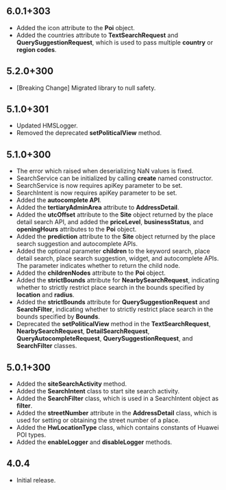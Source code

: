 ## 6.0.1+303

* Added the icon attribute to the **Poi** object.
* Added the countries attribute to **TextSearchRequest** and **QuerySuggestionRequest**, which is used to pass multiple **country** or **region codes**.
## 5.2.0+300

* [Breaking Change] Migrated library to null safety.

## 5.1.0+301

* Updated HMSLogger.
* Removed the deprecated **setPoliticalView** method.

## 5.1.0+300

* The error which raised when deserializing NaN values is fixed.
* SearchService can be initialized by calling **create** named constructor.
* SearchService is now requires apiKey parameter to be set.
* SearchIntent is now requires apiKey parameter to be set.
* Added the **autocomplete API**.
* Added the **tertiaryAdminArea** attribute to **AddressDetail**.
* Added the **utcOffset** attribute to the **Site** object returned by the place detail search API, and added the **priceLevel**, **businessStatus**, and **openingHours** attributes to the **Poi** object.
* Added the **prediction** attribute to the **Site** object returned by the place search suggestion and autocomplete APIs.
* Added the optional parameter **children** to the keyword search, place detail search, place search suggestion, widget, and autocomplete APIs. The parameter indicates whether to return the child node.
* Added the **childrenNodes** attribute to the **Poi** object.
* Added the **strictBounds** attribute for **NearbySearchRequest**, indicating whether to strictly restrict place search in the bounds specified by **location** and **radius**.
* Added the **strictBounds** attribute for **QuerySuggestionRequest** and **SearchFilter**, indicating whether to strictly restrict place search in the bounds specified by **Bounds**.
* Deprecated the **setPoliticalView** method in the **TextSearchRequest**, **NearbySearchRequest**, **DetailSearchRequest**, **QueryAutocompleteRequest**, **QuerySuggestionRequest**, and **SearchFilter** classes.

## 5.0.1+300

* Added the **siteSearchActivity** method.
* Added the **SearchIntent** class to start site search activity.
* Added the **SearchFilter** class, which is used in a SearchIntent object as **filter**.
* Added the **streetNumber** attribute in the **AddressDetail** class, which is used for setting or obtaining the street number of a place.
* Added the **HwLocationType** class, which contains constants of Huawei POI types.
* Added the **enableLogger** and **disableLogger** methods.

## 4.0.4

* Initial release.
